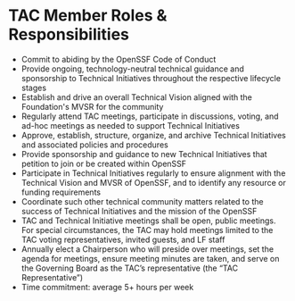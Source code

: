 # TAC Member Roles & Responsibilities

- Commit to abiding by the OpenSSF Code of Conduct
- Provide ongoing, technology-neutral technical guidance and sponsorship to Technical Initiatives throughout the respective lifecycle stages
- Establish and drive an overall Technical Vision aligned with the Foundation's MVSR for the community 
- Regularly attend TAC meetings, participate in discussions, voting, and ad-hoc meetings as needed to support Technical Initiatives
- Approve, establish, structure, organize, and archive Technical Initiatives and associated policies and procedures 
- Provide sponsorship and guidance to new Technical Initiatives that petition to join or be created within OpenSSF
- Participate in Technical Initiatives regularly to ensure alignment with the Technical Vision and MVSR of OpenSSF, and to identify any resource or funding requirements
- Coordinate such other technical community matters related to the success of Technical Initiatives and the mission of the OpenSSF
- TAC and Technical Initiative meetings shall be open, public meetings. For special circumstances, the TAC may hold meetings limited to the TAC voting representatives, invited guests, and LF staff
- Annually elect a Chairperson who will preside over meetings, set the agenda for meetings, ensure meeting minutes are taken, and serve on the Governing Board as the TAC’s representative (the “TAC Representative”)
- Time commitment: average 5+ hours per week
